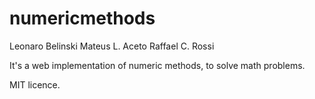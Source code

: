 # numericmethods
Leonaro Belinski
Mateus L. Aceto
Raffael C. Rossi

It's a web implementation of numeric methods, to solve math problems.


MIT licence.
